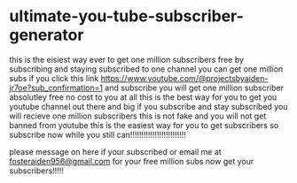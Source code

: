 # ultimate-you-tube-subscriber-generator
this is the eisiest way ever to get one million subscribers free by subscribing and staying subscribed to one channel you can get one million subs 
if you click this link https://www.youtube.com/@projectsbyaiden-jr7oe?sub_confirmation=1 and subscribe you will get one million subscriber absolutley free no cost to you at all this is the best way for you to get you youtube channel out there and big if you subscribe and stay subscribed you will recieve one million subscribers this is not fake and you will not get banned from youtube this is the easiest way for you to get subscribers so subscribe now while you still can!!!!!!!!!!!!!!!!!!!!!!!!!





please message on here if your subscribed or email me at fosteraiden956@gmail.com for your free million subs
now get your subscribers!!!!!
